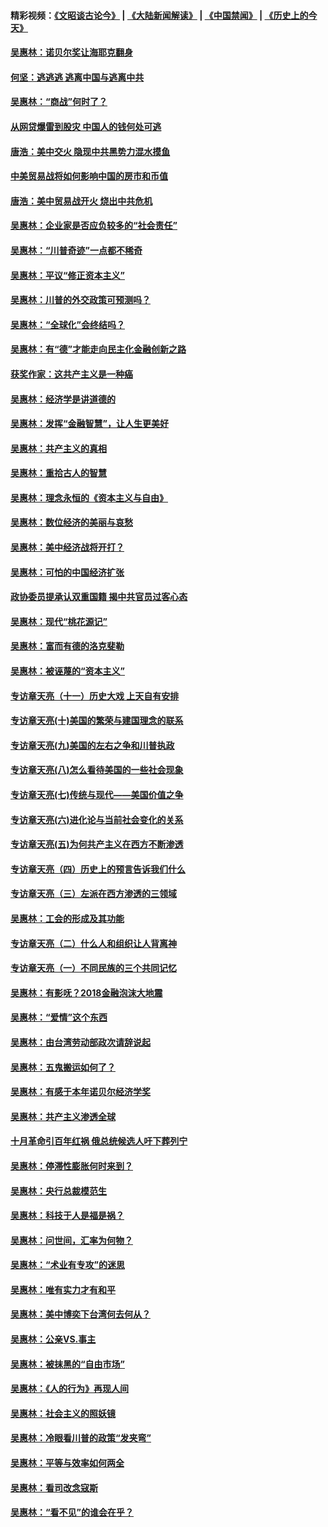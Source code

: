 #### 精彩视频：[《文昭谈古论今》](https://github.com/gfw-breaker/wenzhao/blob/master/README.md?t=12070931) | [《大陆新闻解读》](https://github.com/gfw-breaker/ntdtv-comedy/blob/master/README.md?t=12070931) | [《中国禁闻》](https://github.com/gfw-breaker/ntdtv-news/blob/master/README.md?t=12070931) | [《历史上的今天》](https://github.com/gfw-breaker/today-in-history/blob/master/README.md?t=12070931) 

#### [吴惠林：诺贝尔奖让海耶克翻身](../pages/nsc423/n10890049.md?t=12070931) 

#### [何坚：逃逃逃 逃离中国与逃离中共](../pages/nsc423/n10592891.md?t=12070931) 

#### [吴惠林：“商战”何时了？](../pages/nsc423/n10573558.md?t=12070931) 

#### [从网贷爆雷到股灾 中国人的钱何处可逃](../pages/nsc423/n10572800.md?t=12070931) 

#### [唐浩：美中交火 隐现中共黑势力混水摸鱼](../pages/nsc423/n10544040.md?t=12070931) 

#### [中美贸易战将如何影响中国的房市和币值](../pages/nsc423/n10543697.md?t=12070931) 

#### [唐浩：美中贸易战开火 烧出中共危机](../pages/nsc423/n10540126.md?t=12070931) 

#### [吴惠林：企业家是否应负较多的“社会责任”](../pages/nsc423/n10535022.md?t=12070931) 

#### [吴惠林：“川普奇迹”一点都不稀奇](../pages/nsc423/n10512808.md?t=12070931) 

#### [吴惠林：平议“修正资本主义”](../pages/nsc423/n10495724.md?t=12070931) 

#### [吴惠林：川普的外交政策可预测吗？](../pages/nsc423/n10462387.md?t=12070931) 

#### [吴惠林：“全球化”会终结吗？](../pages/nsc423/n10452838.md?t=12070931) 

#### [吴惠林：有“德”才能走向民主化金融创新之路](../pages/nsc423/n10432292.md?t=12070931) 

#### [获奖作家：这共产主义是一种癌](../pages/nsc423/n10431541.md?t=12070931) 

#### [吴惠林：经济学是讲道德的](../pages/nsc423/n10398014.md?t=12070931) 

#### [吴惠林：发挥“金融智慧”，让人生更美好](../pages/nsc423/n10375019.md?t=12070931) 

#### [吴惠林：共产主义的真相](../pages/nsc423/n10351394.md?t=12070931) 

#### [吴惠林：重拾古人的智慧](../pages/nsc423/n10337691.md?t=12070931) 

#### [吴惠林：理念永恒的《资本主义与自由》](../pages/nsc423/n10316274.md?t=12070931) 

#### [吴惠林：数位经济的美丽与哀愁](../pages/nsc423/n10292946.md?t=12070931) 

#### [吴惠林：美中经济战将开打？](../pages/nsc423/n10258825.md?t=12070931) 

#### [吴惠林：可怕的中国经济扩张](../pages/nsc423/n10219147.md?t=12070931) 

#### [政协委员提承认双重国籍 揭中共官员过客心态](../pages/nsc423/n10208809.md?t=12070931) 

#### [吴惠林：现代“桃花源记”](../pages/nsc423/n10185234.md?t=12070931) 

#### [吴惠林：富而有德的洛克斐勒](../pages/nsc423/n10142264.md?t=12070931) 

#### [吴惠林：被诬蔑的“资本主义”](../pages/nsc423/n10124816.md?t=12070931) 

#### [专访章天亮（十一）历史大戏 上天自有安排](../pages/nsc423/n10094905.md?t=12070931) 

#### [专访章天亮(十)美国的繁荣与建国理念的联系](../pages/nsc423/n10094899.md?t=12070931) 

#### [专访章天亮(九)美国的左右之争和川普执政](../pages/nsc423/n10094889.md?t=12070931) 

#### [专访章天亮(八)怎么看待美国的一些社会现象](../pages/nsc423/n10094857.md?t=12070931) 

#### [专访章天亮(七)传统与现代——美国价值之争](../pages/nsc423/n10093140.md?t=12070931) 

#### [专访章天亮(六)进化论与当前社会变化的关系](../pages/nsc423/n10092036.md?t=12070931) 

#### [专访章天亮(五)为何共产主义在西方不断渗透](../pages/nsc423/n10083620.md?t=12070931) 

#### [专访章天亮（四）历史上的预言告诉我们什么](../pages/nsc423/n10083606.md?t=12070931) 

#### [专访章天亮（三）左派在西方渗透的三领域](../pages/nsc423/n10081115.md?t=12070931) 

#### [吴惠林：工会的形成及其功能](../pages/nsc423/n10080633.md?t=12070931) 

#### [专访章天亮（二）什么人和组织让人背离神](../pages/nsc423/n10076637.md?t=12070931) 

#### [专访章天亮（一）不同民族的三个共同记忆](../pages/nsc423/n10074188.md?t=12070931) 

#### [吴惠林：有影呒？2018金融泡沫大地震](../pages/nsc423/n10040534.md?t=12070931) 

#### [吴惠林：“爱情”这个东西](../pages/nsc423/n10019423.md?t=12070931) 

#### [吴惠林：由台湾劳动部政次请辞说起](../pages/nsc423/n9979679.md?t=12070931) 

#### [吴惠林：五鬼搬运如何了？](../pages/nsc423/n9925338.md?t=12070931) 

#### [吴惠林：有感于本年诺贝尔经济学奖](../pages/nsc423/n9871883.md?t=12070931) 

#### [吴惠林：共产主义渗透全球](../pages/nsc423/n9812748.md?t=12070931) 

#### [十月革命引百年红祸 俄总统候选人吁下葬列宁](../pages/nsc423/n9810182.md?t=12070931) 

#### [吴惠林：停滞性膨胀何时来到？](../pages/nsc423/n9764136.md?t=12070931) 

#### [吴惠林：央行总裁模范生](../pages/nsc423/n9728134.md?t=12070931) 

#### [吴惠林：科技于人是福是祸？](../pages/nsc423/n9672982.md?t=12070931) 

#### [吴惠林：问世间，汇率为何物？](../pages/nsc423/n9621788.md?t=12070931) 

#### [吴惠林：“术业有专攻”的迷思](../pages/nsc423/n9580363.md?t=12070931) 

#### [吴惠林：唯有实力才有和平](../pages/nsc423/n9529599.md?t=12070931) 

#### [吴惠林：美中博奕下台湾何去何从？](../pages/nsc423/n9483598.md?t=12070931) 

#### [吴惠林：公亲VS.事主](../pages/nsc423/n9425637.md?t=12070931) 

#### [吴惠林：被抹黑的“自由市场”](../pages/nsc423/n9351545.md?t=12070931) 

#### [吴惠林：《人的行为》再现人间](../pages/nsc423/n9296339.md?t=12070931) 

#### [吴惠林：社会主义的照妖镜](../pages/nsc423/n9243460.md?t=12070931) 

#### [吴惠林：冷眼看川普的政策“发夹弯”](../pages/nsc423/n9120684.md?t=12070931) 

#### [吴惠林：平等与效率如何两全](../pages/nsc423/n9075430.md?t=12070931) 

#### [吴惠林：看司改念寇斯](../pages/nsc423/n9024915.md?t=12070931) 

#### [吴惠林：“看不见”的谁会在乎？](../pages/nsc423/n8977488.md?t=12070931) 

